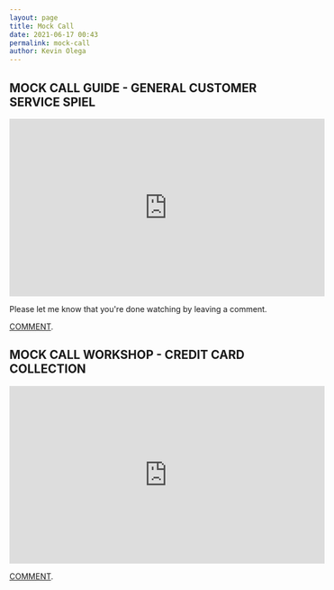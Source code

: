 ```yaml
--- 
layout: page
title: Mock Call
date: 2021-06-17 00:43
permalink: mock-call 
author: Kevin Olega 
--- 
```


## MOCK CALL GUIDE - GENERAL CUSTOMER SERVICE SPIEL

<iframe width="560" height="315" src="https://www.youtube.com/embed/_D3er4rmPlg" frameborder="0" allow="accelerometer; autoplay; clipboard-write; encrypted-media; gyroscope; picture-in-picture" allowfullscreen></iframe>

Please let me know that you're done watching by leaving a comment.

[COMMENT](https://youtu.be/_D3er4rmPlg).

## MOCK CALL WORKSHOP - CREDIT CARD COLLECTION

<iframe width="560" height="315" src="https://www.youtube.com/embed/_D3er4rmPlg" frameborder="0" allow="accelerometer; autoplay; clipboard-write; encrypted-media; gyroscope; picture-in-picture" allowfullscreen></iframe>

[COMMENT](https://youtu.be/3vXYZ-7xNfk).
